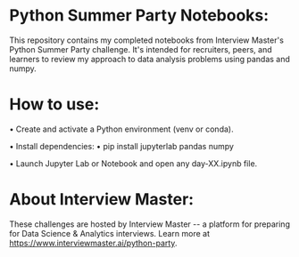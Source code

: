 # Python Summer Party Notebooks:
This repository contains my completed notebooks from Interview Master's Python Summer Party challenge. It's intended for recruiters, peers, and learners to review my approach to data analysis problems using pandas and numpy.


# How to use:
• Create and activate a Python environment (venv or conda).

• Install dependencies:
   • pip install jupyterlab pandas numpy
   
• Launch Jupyter Lab or Notebook and open any day-XX.ipynb file.


# About Interview Master:
These challenges are hosted by Interview Master -- a platform for preparing for Data Science & Analytics interviews. Learn more at https://www.interviewmaster.ai/python-party.

